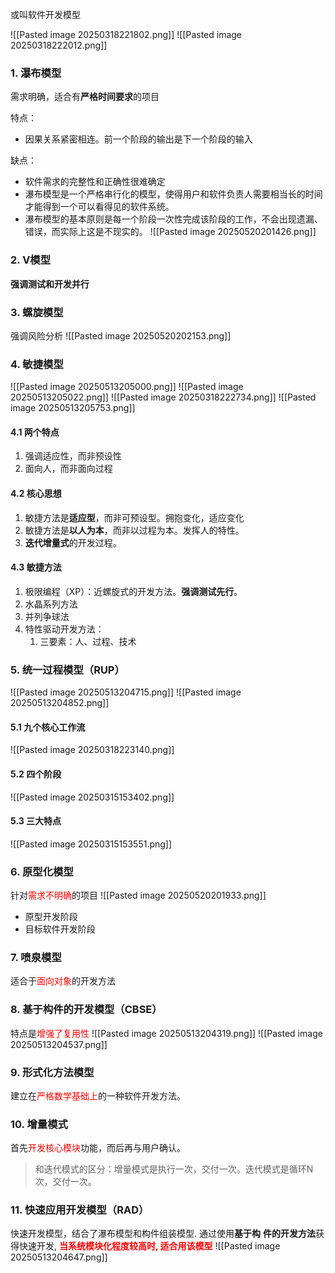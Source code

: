 或叫软件开发模型

![[Pasted image 20250318221802.png]]
![[Pasted image 20250318222012.png]]
### 1. 瀑布模型
需求明确，适合有**严格时间要求**的项目

特点：
+ 因果关系紧密相连。前一个阶段的输出是下一个阶段的输入

缺点：
+ 软件需求的完整性和正确性很难确定
+ 瀑布模型是一个严格串行化的模型，使得用户和软件负责人需要相当长的时间才能得到一个可以看得见的软件系统。
+ 瀑布模型的基本原则是每一个阶段一次性完成该阶段的工作，不会出现遗漏、错误，而实际上这是不现实的。
![[Pasted image 20250520201426.png]]
### 2. V模型
**强调测试和开发并行**

### 3. 螺旋模型
强调风险分析
![[Pasted image 20250520202153.png]]
### 4. 敏捷模型
![[Pasted image 20250513205000.png]]
![[Pasted image 20250513205022.png]]
![[Pasted image 20250318222734.png]]
![[Pasted image 20250513205753.png]]
#### 4.1 两个特点
1. 强调适应性，而非预设性
2. 面向人，而非面向过程
#### 4.2 核心思想
1. 敏捷方法是**适应型**，而非可预设型。拥抱变化，适应变化
2. 敏捷方法是**以人为本**，而非以过程为本。发挥人的特性。
3. **迭代增量式**的开发过程。
#### 4.3 敏捷方法
1. 极限编程（XP）：近螺旋式的开发方法。**强调测试先行**。
2. 水晶系列方法
3. 并列争球法
4. 特性驱动开发方法：
	1. 三要素：人、过程、技术

### 5. 统一过程模型（RUP）
![[Pasted image 20250513204715.png]]
![[Pasted image 20250513204852.png]]

#### 5.1 九个核心工作流
![[Pasted image 20250318223140.png]]
#### 5.2 四个阶段
![[Pasted image 20250315153402.png]]
#### 5.3 三大特点
![[Pasted image 20250315153551.png]]
### 6. 原型化模型
针对<font color="#ff0000">需求不明确</font>的项目
![[Pasted image 20250520201933.png]]
+ 原型开发阶段
+ 目标软件开发阶段

### 7. 喷泉模型
适合于<font color="#ff0000">面向对象</font>的开发方法
### 8. 基于构件的开发模型（CBSE）
特点是<font color="#ff0000">增强了复用性</font>
![[Pasted image 20250513204319.png]]
![[Pasted image 20250513204537.png]]

### 9. 形式化方法模型
建立在<font color="#ff0000">严格数学基础上</font>的一种软件开发方法。
### 10. 增量模式
首先<font color="#ff0000">开发核心模块</font>功能，而后再与用户确认。

> 和迭代模式的区分：增量模式是执行一次，交付一次。迭代模式是循环N次，交付一次。

### 11. 快速应用开发模型（RAD）
快速开发模型，结合了瀑布模型和构件组装模型. 通过使用**基于构**
**件的开发方法**获得快速开发, **<font color="#ff0000">当系统模块化程度较高时, 适合用该模型</font>**
![[Pasted image 20250513204647.png]]
